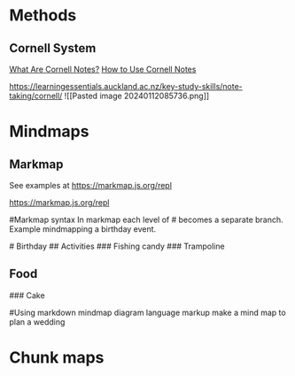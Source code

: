 



# Methods

## Cornell System

[What Are Cornell Notes?](https://www.youtube.com/watch?v=HEsBd_Rgzfs)
[How to Use Cornell Notes](https://www.youtube.com/watch?v=nX-xshA_0m8&t=240s)

https://learningessentials.auckland.ac.nz/key-study-skills/note-taking/cornell/
![[Pasted image 20240112085736.png]]

# Mindmaps




## Markmap

See examples at https://markmap.js.org/repl



https://markmap.js.org/repl


\#Markmap syntax
In markmap each level of # becomes a separate branch.
Example mindmapping a birthday event.

\# Birthday
\## Activities
\### Fishing candy
\### Trampoline
## Food
\### Cake

\#Using markdown mindmap diagram language markup make a mind map to plan a wedding




# Chunk maps







